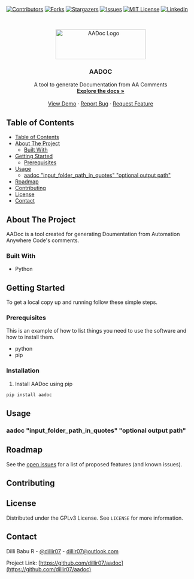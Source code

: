 [![Contributors][contributors-shield]][contributors-url]
[![Forks][forks-shield]][forks-url]
[![Stargazers][stars-shield]][stars-url]
[![Issues][issues-shield]][issues-url]
[![MIT License][license-shield]][license-url]
[![LinkedIn][linkedin-shield]][linkedin-url]



<!-- PROJECT LOGO -->
<br />
<p align="center">
  <a href="https://github.com/dillir07/aadoc">
    <img src="https://dev-to-uploads.s3.amazonaws.com/i/3evjyabnoghtiojrchcy.PNG" alt="AADoc Logo" width="240" height="80">
  </a>

  <h3 align="center">AADOC</h3>

  <p align="center">
    A tool to generate Documentation from AA Comments
    <br />
    <a href="https://github.com/dillir07/aadoc"><strong>Explore the docs »</strong></a>
    <br />
    <br />
    <a href="https://github.com/dillir07/aadoc">View Demo</a>
    ·
    <a href="https://github.com/dillir07/aadoc/issues">Report Bug</a>
    ·
    <a href="https://github.com/dillir07/aadoc/issues">Request Feature</a>
  </p>
</p>


<!-- TABLE OF CONTENTS -->
## Table of Contents

- [Table of Contents](#table-of-contents)
- [About The Project](#about-the-project)
  - [Built With](#built-with)
- [Getting Started](#getting-started)
  - [Prerequisites](#prerequisites)
- [Usage](#usage)
  - [aadoc "input_folder_path_in_quotes" "optional output path"](#aadoc-%22inputfolderpathinquotes%22-%22optional-output-path%22)
- [Roadmap](#roadmap)
- [Contributing](#contributing)
- [License](#license)
- [Contact](#contact)



<!-- ABOUT THE PROJECT -->
## About The Project

<!-- [![Product Name Screen Shot][product-screenshot]](https://example.com) -->

AADoc is a tool created for generating Doumentation from Automation Anywhere Code's comments. 

### Built With

* Python

<!-- GETTING STARTED -->
## Getting Started

To get a local copy up and running follow these simple steps.

### Prerequisites

This is an example of how to list things you need to use the software and how to install them.

* python
* pip

<!-- ```sh
pip install npm@latest -g
``` -->

### Installation

1. Install AADoc using pip
```sh
pip install aadoc
```



<!-- USAGE EXAMPLES -->
## Usage

<!-- Use this space to show useful examples of how a project can be used. Additional screenshots, code examples and demos work well in this space. You may also link to more resources.

_For more examples, please refer to the [Documentation](https://example.com)_ -->

### aadoc "input_folder_path_in_quotes" "optional output path"



<!-- ROADMAP -->
## Roadmap

See the [open issues](https://github.com/dillir07/aadoc/issues) for a list of proposed features (and known issues).



<!-- CONTRIBUTING -->
## Contributing

<!-- Contributions are what make the open source community such an amazing place to be learn, inspire, and create. Any contributions you make are **greatly appreciated**.

1. Fork the Project
2. Create your Feature Branch (`git checkout -b feature/AmazingFeature`)
3. Commit your Changes (`git commit -m 'Add some AmazingFeature'`)
4. Push to the Branch (`git push origin feature/AmazingFeature`)
5. Open a Pull Request -->



<!-- LICENSE -->
## License

Distributed under the GPLv3 License. See `LICENSE` for more information.



<!-- CONTACT -->
## Contact

Dilli Babu R - [@dillir07](https://twitter.com/dillir07) - dillir07@outlook.com

Project Link: [https://github.com/dillir07/aadoc](https://github.com/dillir07/aadoc)



<!-- ACKNOWLEDGEMENTS -->
<!-- ## Acknowledgements

* []()
* []()
* []() -->





<!-- MARKDOWN LINKS & IMAGES -->
<!-- https://www.markdownguide.org/basic-syntax/#reference-style-links -->
[contributors-shield]: https://img.shields.io/github/contributors/dillir07/aadoc?style=flat-square

[contributors-url]: https://github.com/dillir07/Best-README-Template/graphs/contributors

[forks-shield]: https://img.shields.io/github/forks/dillir07/aadoc?style=flat-square

[forks-url]: https://github.com/dillir07/Best-README-Template/network/members

[stars-shield]: https://img.shields.io/github/stars/dillir07/aadoc?style=flat-square

[stars-url]: https://github.com/dillir07/Best-README-Template/stargazers

[issues-shield]: https://img.shields.io/github/issues/dillir07/aadoc?style=flat-square

[issues-url]: https://github.com/dillir07/Best-README-Template/issues

[license-shield]: https://img.shields.io/github/license/dillir07/aadoc?style=flat-square

[license-url]: https://github.com/dillir07/aadoc/blob/master/LICENSE

[linkedin-shield]: https://img.shields.io/badge/-LinkedIn-black.svg?style=flat-square&logo=linkedin&colorB=555

[linkedin-url]: https://linkedin.com/in/dillir07
[product-screenshot]: images/screenshot.png